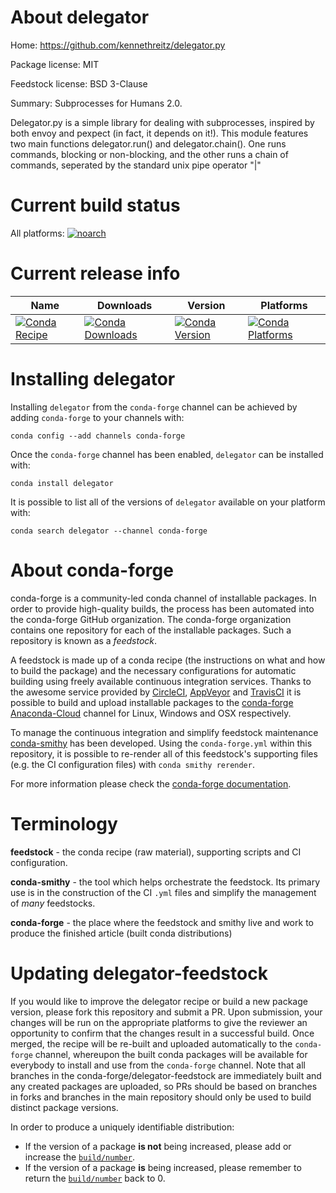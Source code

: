 About delegator
===============

Home: https://github.com/kennethreitz/delegator.py

Package license: MIT

Feedstock license: BSD 3-Clause

Summary: Subprocesses for Humans 2.0.

Delegator.py is a simple library for dealing with subprocesses, inspired
by both envoy and pexpect (in fact, it depends on it!).
This module features two main functions delegator.run() and
delegator.chain(). One runs commands, blocking or non-blocking, and the other
runs a chain of commands, seperated by the standard unix pipe operator "|"


Current build status
====================

All platforms:
[![noarch](https://img.shields.io/circleci/project/github/conda-forge/delegator-feedstock/master.svg?label=noarch)](https://circleci.com/gh/conda-forge/delegator-feedstock)

Current release info
====================

| Name | Downloads | Version | Platforms |
| --- | --- | --- | --- |
| [![Conda Recipe](https://img.shields.io/badge/recipe-delegator-green.svg)](https://anaconda.org/conda-forge/delegator) | [![Conda Downloads](https://img.shields.io/conda/dn/conda-forge/delegator.svg)](https://anaconda.org/conda-forge/delegator) | [![Conda Version](https://img.shields.io/conda/vn/conda-forge/delegator.svg)](https://anaconda.org/conda-forge/delegator) | [![Conda Platforms](https://img.shields.io/conda/pn/conda-forge/delegator.svg)](https://anaconda.org/conda-forge/delegator) |

Installing delegator
====================

Installing `delegator` from the `conda-forge` channel can be achieved by adding `conda-forge` to your channels with:

```
conda config --add channels conda-forge
```

Once the `conda-forge` channel has been enabled, `delegator` can be installed with:

```
conda install delegator
```

It is possible to list all of the versions of `delegator` available on your platform with:

```
conda search delegator --channel conda-forge
```


About conda-forge
=================

conda-forge is a community-led conda channel of installable packages.
In order to provide high-quality builds, the process has been automated into the
conda-forge GitHub organization. The conda-forge organization contains one repository
for each of the installable packages. Such a repository is known as a *feedstock*.

A feedstock is made up of a conda recipe (the instructions on what and how to build
the package) and the necessary configurations for automatic building using freely
available continuous integration services. Thanks to the awesome service provided by
[CircleCI](https://circleci.com/), [AppVeyor](http://www.appveyor.com/)
and [TravisCI](https://travis-ci.org/) it is possible to build and upload installable
packages to the [conda-forge](https://anaconda.org/conda-forge)
[Anaconda-Cloud](http://docs.anaconda.org/) channel for Linux, Windows and OSX respectively.

To manage the continuous integration and simplify feedstock maintenance
[conda-smithy](http://github.com/conda-forge/conda-smithy) has been developed.
Using the ``conda-forge.yml`` within this repository, it is possible to re-render all of
this feedstock's supporting files (e.g. the CI configuration files) with ``conda smithy rerender``.

For more information please check the [conda-forge documentation](https://conda-forge.org/docs/).

Terminology
===========

**feedstock** - the conda recipe (raw material), supporting scripts and CI configuration.

**conda-smithy** - the tool which helps orchestrate the feedstock.
                   Its primary use is in the construction of the CI ``.yml`` files
                   and simplify the management of *many* feedstocks.

**conda-forge** - the place where the feedstock and smithy live and work to
                  produce the finished article (built conda distributions)


Updating delegator-feedstock
============================

If you would like to improve the delegator recipe or build a new
package version, please fork this repository and submit a PR. Upon submission,
your changes will be run on the appropriate platforms to give the reviewer an
opportunity to confirm that the changes result in a successful build. Once
merged, the recipe will be re-built and uploaded automatically to the
`conda-forge` channel, whereupon the built conda packages will be available for
everybody to install and use from the `conda-forge` channel.
Note that all branches in the conda-forge/delegator-feedstock are
immediately built and any created packages are uploaded, so PRs should be based
on branches in forks and branches in the main repository should only be used to
build distinct package versions.

In order to produce a uniquely identifiable distribution:
 * If the version of a package **is not** being increased, please add or increase
   the [``build/number``](http://conda.pydata.org/docs/building/meta-yaml.html#build-number-and-string).
 * If the version of a package **is** being increased, please remember to return
   the [``build/number``](http://conda.pydata.org/docs/building/meta-yaml.html#build-number-and-string)
   back to 0.